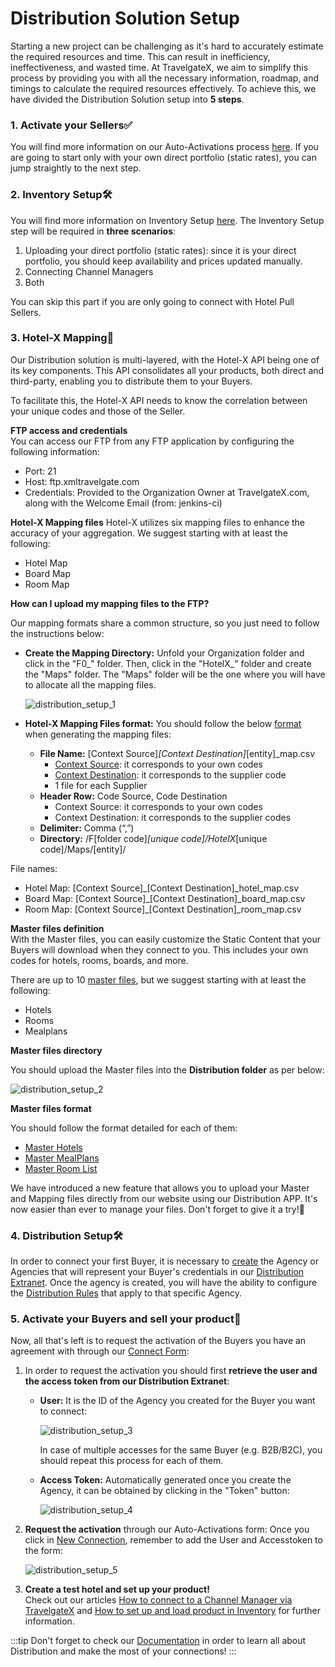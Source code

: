 ﻿---
sidebar_position: 2
---

# Distribution Solution Setup

Starting a new project can be challenging as it's hard to accurately estimate the required resources and time. This can result in inefficiency, ineffectiveness, and wasted time.
At TravelgateX, we aim to simplify this process by providing you with all the necessary information, roadmap, and timings to calculate the required resources effectively. To achieve this, we have divided the Distribution Solution setup into **5 steps**.

### 1. Activate your Sellers✅

You will find more information on our Auto-Activations process [here](https://knowledge.travelgatex.com/auto-activations-quickguide). If you are going to start only with your own direct portfolio (static rates), you can jump straightly to the next step. 

### 2. Inventory Setup🛠️
You will find more information on Inventory Setup [here](https://knowledge.travelgatex.com/inventory-set-up). The Inventory Setup step will be required in **three scenarios**:

1. Uploading your direct portfolio (static rates): since it is your direct portfolio, you should keep availability and prices updated manually. 
1. Connecting Channel Managers
1. Both

You can skip this part if you are only going to connect with Hotel Pull Sellers.

### 3. Hotel-X Mapping🏨
Our Distribution solution is multi-layered, with the Hotel-X API being one of its key components. This API consolidates all your products, both direct and third-party, enabling you to distribute them to your Buyers.

To facilitate this, the Hotel-X API needs to know the correlation between your unique codes and those of the Seller.

**FTP access and credentials**  
You can access our FTP from any FTP application by configuring the following information:

- Port: 21
- Host: ftp.xmltravelgate.com
- Credentials: Provided to the Organization Owner at TravelgateX.com, along with the Welcome Email (from: jenkins-ci) 

**Hotel-X Mapping files**
Hotel-X utilizes six mapping files to enhance the accuracy of your aggregation. We suggest starting with at least the following:

- Hotel Map
- Board Map
- Room Map

**How can I upload my mapping files to the FTP?**

Our mapping formats share a common structure, so you just need to follow the instructions below:

- **Create the Mapping Directory:** Unfold your Organization folder and click in the "F0_" folder. Then, click in the "HotelX_" folder and create the "Maps" folder. The "Maps" folder will be the one where you will have to allocate all the mapping files.

	![distribution_setup_1](https://storage.travelgate.com/kbase/distribution_setup_1.jpg)


- **Hotel-X Mapping Files format:** You should follow the below [format](https://docs.travelgatex.com/connectiontypesbuyers/hotel-x/plugins/mapping/) when generating the mapping files:
	- **File Name:** [Context Source]_[Context Destination]_[entity]_map.csv
		- [Context Source](https://knowledge.travelgate.com/hotel-x-credentials): it corresponds to your own codes
		- [Context Destination](https://knowledge.travelgate.com/hotel-x-credentials): it corresponds to the supplier code
		- 1 file for each Supplier
	- **Header Row:** Code Source, Code Destination
		- Context Source: it corresponds to your own codes
		- Context Destination: it corresponds to the supplier codes
	- **Delimiter:** Comma (“,”)
	- **Directory:** /F[folder code]_[unique code]/HotelX_[unique code]/Maps/[entity]/

File names:

- Hotel Map: [Context Source]_[Context Destination]_hotel_map.csv
- Board Map: [Context Source]_[Context Destination]_board_map.csv
- Room Map: [Context Source]_[Context Destination]_room_map.csv 

**Master files definition**  
With the Master files, you can easily customize the Static Content that your Buyers will download when they connect to you. This includes your own codes for hotels, rooms, boards, and more.

There are up to 10 [master files](https://docs.travelgatex.com/distribution/file-loads/masters/), but we suggest starting with at least the following:

- Hotels
- Rooms
- Mealplans

**Master files directory**

You should upload the Master files into the **Distribution folder** as per below: 

![distribution_setup_2](https://storage.travelgate.com/kbase/distribution_setup_2.jpg)

**Master files format**

You should follow the format detailed for each of them:

- [Master Hotels](https://docs.travelgatex.com/distribution/file-loads/masters/hotels/) 
- [Master MealPlans](https://docs.travelgatex.com/distribution/file-loads/masters/mealplans/)
- [Master Room List](https://docs.travelgatex.com/distribution/file-loads/masters/room-list/)

We have introduced a new feature that allows you to upload your Master and Mapping files directly from our website using our Distribution APP. It's now easier than ever to manage your files. Don't forget to give it a try!🚀

### 4. Distribution Setup🛠️
In order to connect your first Buyer, it is necessary to [create](https://docs.travelgatex.com/distribution/extranet/agencies/) the Agency or Agencies that will represent your Buyer's credentials in our [Distribution Extranet](https://app.travelgatex.com/apps/distribution). Once the agency is created, you will have the ability to configure the [Distribution Rules](https://docs.travelgatex.com/distribution/extranet/rules/) that apply to that specific Agency.

### 5. Activate your Buyers and sell your product🚀
Now, all that's left is to request the activation of the Buyers you have an agreement with through our [Connect Form](https://knowledge.travelgate.com/auto-activations-quickguide):

1. In order to request the activation you should first **retrieve the user and the access token from our Distribution Extranet**:
	- **User:** It is the ID of the Agency you created for the Buyer you want to connect:
	
		![distribution_setup_3](https://storage.travelgate.com/kbase/distribution_setup_3.jpg)
		
		In case of multiple accesses for the same Buyer (e.g. B2B/B2C), you should repeat this process for each of them.

	- **Access Token:** Automatically generated once you create the Agency, it can be obtained by clicking in the "Token" button:

		![distribution_setup_4](https://storage.travelgate.com/kbase/distribution_setup_4.jpg)

 

2. **Request the activation** through our Auto-Activations form: Once you click in [New Connection](https://knowledge.travelgatex.com/auto-activations-quickguide), remember to add the User and Accesstoken to the form:

	![distribution_setup_5](https://storage.travelgate.com/kbase/distribution_setup_5.jpg)


 

3. **Create a test hotel and set up your product!**  
Check out our articles [How to connect to a Channel Manager via TravelgateX](https://knowledge.travelgatex.com/connect-channel-manager-via-travelgatex) and [How to set up and load product in Inventory](https://knowledge.travelgatex.com/inventory-set-up) for further information.


:::tip
Don't forget to check our [Documentation](https://docs.travelgatex.com/distribution/) in order to learn all about Distribution and make the most of your connections!
:::

 